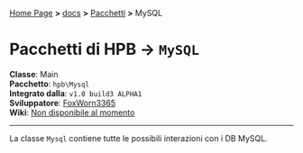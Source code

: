 [Home Page](https://dev.hpbdev.cf) **>** [docs](https://dev.hpbdev.cf/docs/base) **>** [Pacchetti](https://dev.hpbdev.cf/docs/pacchetti/index) **>** MySQL<br>

# Pacchetti di HPB -> `MySQL`

**Classe**: Main<br>
**Pacchetto**: `hpb\Mysql`<br>
**Integrato dalla**: `v1.0 build3 ALPHA1`<br>
**Sviluppatore**: [FoxWorn3365](https://github.com/FoxWorn3365) <br>
**Wiki**: [Non disponibile al momento](https://dev.hpbdev.cf/docs/base) <br>
***
La classe `Mysql` contiene tutte le possibili interazioni con i DB MySQL.
